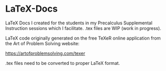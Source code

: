 # LaTeX-Docs
LaTeX Docs I created for the students in my Precalculus Supplemental Instruction sessions which I facilitate.
.tex files are WIP (work in progress).

LaTeX code originally generated on the free TeXeR online application from the Art of Problem Solving website:

https://artofproblemsolving.com/texer

.tex files need to be converted to proper LaTeX format.
